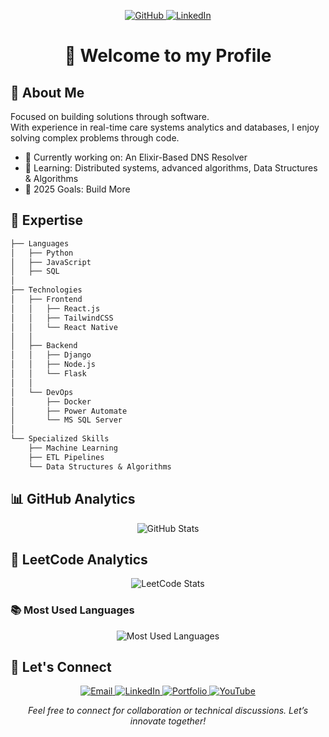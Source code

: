 <p align="center">
  <a href="https://github.com/Beehive324" target="_blank">
    <img src="https://img.shields.io/badge/GitHub-Beehive324-000000?style=flat-square&logo=github&logoColor=white" alt="GitHub" />
  </a>
  <a href="https://linkedin.com/in/fairson-soares-1a5a7620b/" target="_blank">
    <img src="https://img.shields.io/badge/LinkedIn-Fairson%20Soares-0077B5?style=flat-square&logo=linkedin&logoColor=white" alt="LinkedIn" />
  </a>
</p>

<h1 align="center">👋 Welcome to my Profile</h1>

## 🚀 About Me

Focused on building solutions through software.  
With experience in real-time care systems analytics and databases, I enjoy solving complex problems through code.

- 🔭 Currently working on: An Elixir-Based DNS Resolver  
- 🌱 Learning: Distributed systems, advanced algorithms, Data Structures & Algorithms  
- 🎯 2025 Goals: Build More  

## 🎯 Expertise

```markdown
├── Languages
│   ├── Python
│   ├── JavaScript
│   ├── SQL
│
├── Technologies
│   ├── Frontend
│   │   ├── React.js
│   │   ├── TailwindCSS
│   │   └── React Native
│   │
│   ├── Backend
│   │   ├── Django
│   │   ├── Node.js
│   │   └── Flask
│   │
│   └── DevOps
│       ├── Docker
│       ├── Power Automate
│       └── MS SQL Server
│
└── Specialized Skills
    ├── Machine Learning
    ├── ETL Pipelines
    └── Data Structures & Algorithms
```

## 📊 GitHub Analytics

<p align="center">
  <img src="https://github-readme-stats.vercel.app/api?username=Beehive324&show_icons=true&theme=react&hide_border=true&bg_color=0D1117&count_private=true&include_all_commits=true&show_all_commits=true&custom_title=All-Time GitHub Stats" alt="GitHub Stats" />
</p>



## 🚀 LeetCode Analytics

<p align="center">
  <img src="https://leetcard.jacoblin.cool/viery123?theme=dark&font=Fira%20Code&ext=contest" alt="LeetCode Stats" />
</p>

### 📚 Most Used Languages

<p align="center">
  <img src="https://github-readme-stats.vercel.app/api/top-langs/?username=Beehive324&layout=compact&theme=react&hide_border=true&bg_color=0D1117" alt="Most Used Languages" />
</p>

## 🤝 Let's Connect

<p align="center">
  <a href="mailto:your-email@example.com">
    <img src="https://img.shields.io/badge/Email-D14836?style=for-the-badge&logo=gmail&logoColor=white" alt="Email" />
  </a>
  <a href="https://linkedin.com/in/fairson-soares-1a5a7620b/">
    <img src="https://img.shields.io/badge/LinkedIn-Fairson%20Soares-0077B5?style=for-the-badge&logo=linkedin&logoColor=white" alt="LinkedIn" />
  </a>
  <a href="https://github.com/Beehive324">
    <img src="https://img.shields.io/badge/Portfolio-000000?style=for-the-badge&logo=github&logoColor=white" alt="Portfolio" />
  </a>
  <a href="https://www.youtube.com/@viery32" target="_blank">
    <img src="https://img.shields.io/badge/YouTube-Viery32-FF0000?style=for-the-badge&logo=youtube&logoColor=white" alt="YouTube" />
  </a>
</p>
<p align="center">
  <i>Feel free to connect for collaboration or technical discussions. Let’s innovate together!</i>
</p>

